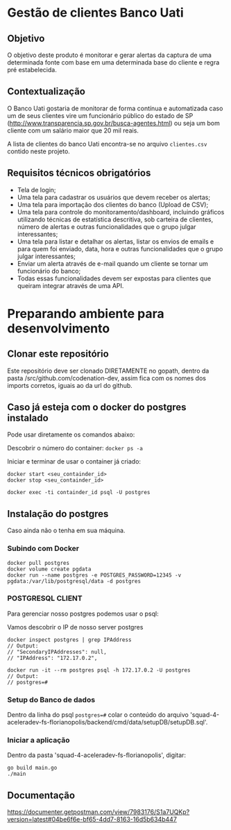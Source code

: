# Gestão de clientes Banco Uati

## Objetivo

O objetivo deste produto é monitorar e gerar alertas da captura de uma determinada fonte com base em uma determinada base do cliente e regra pré estabelecida.


## Contextualização

O Banco Uati gostaria de monitorar de forma contínua e automatizada caso um de seus clientes vire um funcionário público do estado de SP (http://www.transparencia.sp.gov.br/busca-agentes.html) ou seja um bom cliente com um salário maior que 20 mil reais.

A lista de clientes do banco Uati encontra-se no arquivo ``clientes.csv`` contido neste projeto.


## Requisitos técnicos obrigatórios

- Tela de login;
- Uma tela para cadastrar os usuários que devem receber os alertas;
- Uma tela para importação dos clientes do banco (Upload de CSV);
- Uma tela para controle do monitoramento/dashboard, incluindo gráficos utilizando técnicas de estatística descritiva, sob carteira de clientes, número de alertas e outras funcionalidades que o grupo julgar interessantes;
- Uma tela para listar e detalhar os alertas,  listar os envios de emails e para quem foi enviado, data, hora e outras funcionalidades que o grupo julgar interessantes;
- Enviar um alerta através de e-mail quando um cliente se tornar um funcionário do banco;
- Todas essas funcionalidades devem ser expostas para clientes que queiram integrar através de uma API.




# Preparando ambiente para desenvolvimento

## Clonar este repositório

Este repositório deve ser clonado DIRETAMENTE no gopath, dentro da pasta /src/github.com/codenation-dev, assim fica com os nomes dos imports corretos, iguais ao da url do github.


## Caso já esteja com o docker do postgres instalado

Pode usar diretamente os comandos abaixo:

Descobrir o número do container:
`docker ps -a`

Iniciar e terminar de usar o container já criado:
```
docker start <seu_containder_id>
docker stop <seu_containder_id>

docker exec -ti containder_id psql -U postgres
```


## Instalação do postgres

Caso ainda não o tenha em sua máquina.

### Subindo com Docker

```
docker pull postgres
docker volume create pgdata
docker run --name postgres -e POSTGRES_PASSWORD=12345 -v
pgdata:/var/lib/postgresql/data -d postgres
```

### POSTGRESQL CLIENT

Para gerenciar nosso postgres podemos usar o psql:

Vamos descobrir o IP de nosso server postgres

```
docker inspect postgres | grep IPAddress
// Output:
// "SecondaryIPAddresses": null,
// "IPAddress": "172.17.0.2",

docker run -it --rm postgres psql -h 172.17.0.2 -U postgres
// Output:
// postgres=#
```


### Setup do Banco de dados

Dentro da linha do psql `postgres=#` colar o conteúdo do arquivo 'squad-4-aceleradev-fs-florianopolis/backend/cmd/data/setupDB/setupDB.sql'.

### Iniciar a aplicação

Dentro da pasta 'squad-4-aceleradev-fs-florianopolis', digitar:

```
go build main.go
./main
```

## Documentação

https://documenter.getpostman.com/view/7983176/S1a7UQKp?version=latest#04be6f6e-bf65-4dd7-8163-16d5b634b447

